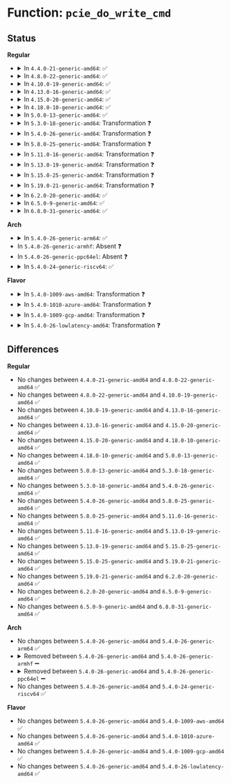 # Function: <code>pcie_do_write_cmd</code>

## Status
<b>Regular</b>
<ul>
<li>
<details>
<summary>In <code>4.4.0-21-generic-amd64</code>: ✅</summary>

```c
void pcie_do_write_cmd(struct controller * ctrl, u16 cmd, u16 mask, bool wait)
```

```json
{
  "name": "pcie_do_write_cmd",
  "collision_type": "Unique Static",
  "inline_type": "No",
  "funcs": [
    {
      "addr": 18446744071583368112,
      "name": "pcie_do_write_cmd",
      "external": false,
      "loc": "drivers/pci/hotplug/pciehp_hpc.c:181",
      "file": "drivers/pci/hotplug/pciehp_hpc.c",
      "inline": "seen, unknown",
      "caller_inline": [],
      "caller_func": [
        "drivers/pci/hotplug/pciehp_hpc.c:pciehp_set_attention_status",
        "drivers/pci/hotplug/pciehp_hpc.c:pciehp_green_led_on",
        "drivers/pci/hotplug/pciehp_hpc.c:pciehp_green_led_off",
        "drivers/pci/hotplug/pciehp_hpc.c:pciehp_green_led_blink",
        "drivers/pci/hotplug/pciehp_hpc.c:pciehp_power_on_slot",
        "drivers/pci/hotplug/pciehp_hpc.c:pciehp_power_off_slot",
        "drivers/pci/hotplug/pciehp_hpc.c:pcie_enable_notification",
        "drivers/pci/hotplug/pciehp_hpc.c:pciehp_reset_slot",
        "drivers/pci/hotplug/pciehp_hpc.c:pciehp_reset_slot",
        "drivers/pci/hotplug/pciehp_hpc.c:pciehp_release_ctrl"
      ]
    }
  ],
  "symbols": [
    {
      "addr": 18446744071583368112,
      "name": "pcie_do_write_cmd",
      "section": ".text",
      "bind": "STB_LOCAL",
      "size": 251
    }
  ]
}
```
</details>
</li>
<li>
<details>
<summary>In <code>4.8.0-22-generic-amd64</code>: ✅</summary>

```c
void pcie_do_write_cmd(struct controller * ctrl, u16 cmd, u16 mask, bool wait)
```

```json
{
  "name": "pcie_do_write_cmd",
  "collision_type": "Unique Static",
  "inline_type": "No",
  "funcs": [
    {
      "addr": 18446744071583681408,
      "name": "pcie_do_write_cmd",
      "external": false,
      "loc": "drivers/pci/hotplug/pciehp_hpc.c:181",
      "file": "drivers/pci/hotplug/pciehp_hpc.c",
      "inline": "seen, unknown",
      "caller_inline": [],
      "caller_func": [
        "drivers/pci/hotplug/pciehp_hpc.c:pciehp_release_ctrl",
        "drivers/pci/hotplug/pciehp_hpc.c:pciehp_reset_slot",
        "drivers/pci/hotplug/pciehp_hpc.c:pciehp_reset_slot",
        "drivers/pci/hotplug/pciehp_hpc.c:pcie_enable_notification",
        "drivers/pci/hotplug/pciehp_hpc.c:pciehp_power_off_slot",
        "drivers/pci/hotplug/pciehp_hpc.c:pciehp_power_on_slot",
        "drivers/pci/hotplug/pciehp_hpc.c:pciehp_green_led_blink",
        "drivers/pci/hotplug/pciehp_hpc.c:pciehp_green_led_off",
        "drivers/pci/hotplug/pciehp_hpc.c:pciehp_green_led_on",
        "drivers/pci/hotplug/pciehp_hpc.c:pciehp_set_attention_status"
      ]
    }
  ],
  "symbols": [
    {
      "addr": 18446744071583681408,
      "name": "pcie_do_write_cmd",
      "section": ".text",
      "bind": "STB_LOCAL",
      "size": 250
    }
  ]
}
```
</details>
</li>
<li>
<details>
<summary>In <code>4.10.0-19-generic-amd64</code>: ✅</summary>

```c
void pcie_do_write_cmd(struct controller * ctrl, u16 cmd, u16 mask, bool wait)
```

```json
{
  "name": "pcie_do_write_cmd",
  "collision_type": "Unique Static",
  "inline_type": "No",
  "funcs": [
    {
      "addr": 18446744071583819520,
      "name": "pcie_do_write_cmd",
      "external": false,
      "loc": "drivers/pci/hotplug/pciehp_hpc.c:181",
      "file": "drivers/pci/hotplug/pciehp_hpc.c",
      "inline": "seen, unknown",
      "caller_inline": [],
      "caller_func": [
        "drivers/pci/hotplug/pciehp_hpc.c:pciehp_release_ctrl",
        "drivers/pci/hotplug/pciehp_hpc.c:pciehp_reset_slot",
        "drivers/pci/hotplug/pciehp_hpc.c:pciehp_reset_slot",
        "drivers/pci/hotplug/pciehp_hpc.c:pcie_enable_notification",
        "drivers/pci/hotplug/pciehp_hpc.c:pciehp_power_off_slot",
        "drivers/pci/hotplug/pciehp_hpc.c:pciehp_power_on_slot",
        "drivers/pci/hotplug/pciehp_hpc.c:pciehp_green_led_blink",
        "drivers/pci/hotplug/pciehp_hpc.c:pciehp_green_led_off",
        "drivers/pci/hotplug/pciehp_hpc.c:pciehp_green_led_on",
        "drivers/pci/hotplug/pciehp_hpc.c:pciehp_set_attention_status",
        "drivers/pci/hotplug/pciehp_hpc.c:pciehp_set_raw_indicator_status"
      ]
    }
  ],
  "symbols": [
    {
      "addr": 18446744071583819520,
      "name": "pcie_do_write_cmd",
      "section": ".text",
      "bind": "STB_LOCAL",
      "size": 250
    }
  ]
}
```
</details>
</li>
<li>
<details>
<summary>In <code>4.13.0-16-generic-amd64</code>: ✅</summary>

```c
void pcie_do_write_cmd(struct controller * ctrl, u16 cmd, u16 mask, bool wait)
```

```json
{
  "name": "pcie_do_write_cmd",
  "collision_type": "Unique Static",
  "inline_type": "No",
  "funcs": [
    {
      "addr": 18446744071583862496,
      "name": "pcie_do_write_cmd",
      "external": false,
      "loc": "drivers/pci/hotplug/pciehp_hpc.c:181",
      "file": "drivers/pci/hotplug/pciehp_hpc.c",
      "inline": "seen, unknown",
      "caller_inline": [],
      "caller_func": [
        "drivers/pci/hotplug/pciehp_hpc.c:pciehp_release_ctrl",
        "drivers/pci/hotplug/pciehp_hpc.c:pciehp_reset_slot",
        "drivers/pci/hotplug/pciehp_hpc.c:pciehp_reset_slot",
        "drivers/pci/hotplug/pciehp_hpc.c:pcie_enable_notification",
        "drivers/pci/hotplug/pciehp_hpc.c:pciehp_power_off_slot",
        "drivers/pci/hotplug/pciehp_hpc.c:pciehp_power_on_slot",
        "drivers/pci/hotplug/pciehp_hpc.c:pciehp_green_led_blink",
        "drivers/pci/hotplug/pciehp_hpc.c:pciehp_green_led_off",
        "drivers/pci/hotplug/pciehp_hpc.c:pciehp_green_led_on",
        "drivers/pci/hotplug/pciehp_hpc.c:pciehp_set_attention_status",
        "drivers/pci/hotplug/pciehp_hpc.c:pciehp_set_raw_indicator_status"
      ]
    }
  ],
  "symbols": [
    {
      "addr": 18446744071583862496,
      "name": "pcie_do_write_cmd",
      "section": ".text",
      "bind": "STB_LOCAL",
      "size": 252
    }
  ]
}
```
</details>
</li>
<li>
<details>
<summary>In <code>4.15.0-20-generic-amd64</code>: ✅</summary>

```c
void pcie_do_write_cmd(struct controller * ctrl, u16 cmd, u16 mask, bool wait)
```

```json
{
  "name": "pcie_do_write_cmd",
  "collision_type": "Unique Static",
  "inline_type": "No",
  "funcs": [
    {
      "addr": 18446744071584126112,
      "name": "pcie_do_write_cmd",
      "external": false,
      "loc": "drivers/pci/hotplug/pciehp_hpc.c:178",
      "file": "drivers/pci/hotplug/pciehp_hpc.c",
      "inline": "seen, unknown",
      "caller_inline": [],
      "caller_func": [
        "drivers/pci/hotplug/pciehp_hpc.c:pciehp_release_ctrl",
        "drivers/pci/hotplug/pciehp_hpc.c:pciehp_reset_slot",
        "drivers/pci/hotplug/pciehp_hpc.c:pciehp_reset_slot",
        "drivers/pci/hotplug/pciehp_hpc.c:pcie_enable_notification",
        "drivers/pci/hotplug/pciehp_hpc.c:pciehp_power_off_slot",
        "drivers/pci/hotplug/pciehp_hpc.c:pciehp_power_on_slot",
        "drivers/pci/hotplug/pciehp_hpc.c:pciehp_green_led_blink",
        "drivers/pci/hotplug/pciehp_hpc.c:pciehp_green_led_off",
        "drivers/pci/hotplug/pciehp_hpc.c:pciehp_green_led_on",
        "drivers/pci/hotplug/pciehp_hpc.c:pciehp_set_attention_status",
        "drivers/pci/hotplug/pciehp_hpc.c:pciehp_set_raw_indicator_status"
      ]
    }
  ],
  "symbols": [
    {
      "addr": 18446744071584126112,
      "name": "pcie_do_write_cmd",
      "section": ".text",
      "bind": "STB_LOCAL",
      "size": 252
    }
  ]
}
```
</details>
</li>
<li>
<details>
<summary>In <code>4.18.0-10-generic-amd64</code>: ✅</summary>

```c
void pcie_do_write_cmd(struct controller * ctrl, u16 cmd, u16 mask, bool wait)
```

```json
{
  "name": "pcie_do_write_cmd",
  "collision_type": "Unique Static",
  "inline_type": "No",
  "funcs": [
    {
      "addr": 18446744071584326544,
      "name": "pcie_do_write_cmd",
      "external": false,
      "loc": "drivers/pci/hotplug/pciehp_hpc.c:160",
      "file": "drivers/pci/hotplug/pciehp_hpc.c",
      "inline": "seen, unknown",
      "caller_inline": [],
      "caller_func": [
        "drivers/pci/hotplug/pciehp_hpc.c:pcie_shutdown_notification",
        "drivers/pci/hotplug/pciehp_hpc.c:pciehp_reset_slot",
        "drivers/pci/hotplug/pciehp_hpc.c:pciehp_reset_slot",
        "drivers/pci/hotplug/pciehp_hpc.c:pcie_enable_notification",
        "drivers/pci/hotplug/pciehp_hpc.c:pciehp_power_off_slot",
        "drivers/pci/hotplug/pciehp_hpc.c:pciehp_power_on_slot",
        "drivers/pci/hotplug/pciehp_hpc.c:pciehp_green_led_blink",
        "drivers/pci/hotplug/pciehp_hpc.c:pciehp_green_led_off",
        "drivers/pci/hotplug/pciehp_hpc.c:pciehp_green_led_on",
        "drivers/pci/hotplug/pciehp_hpc.c:pciehp_set_attention_status",
        "drivers/pci/hotplug/pciehp_hpc.c:pciehp_set_raw_indicator_status"
      ]
    }
  ],
  "symbols": [
    {
      "addr": 18446744071584326544,
      "name": "pcie_do_write_cmd",
      "section": ".text",
      "bind": "STB_LOCAL",
      "size": 296
    }
  ]
}
```
</details>
</li>
<li>
<details>
<summary>In <code>5.0.0-13-generic-amd64</code>: ✅</summary>

```c
void pcie_do_write_cmd(struct controller * ctrl, u16 cmd, u16 mask, bool wait)
```

```json
{
  "name": "pcie_do_write_cmd",
  "collision_type": "Unique Static",
  "inline_type": "No",
  "funcs": [
    {
      "addr": 18446744071584421552,
      "name": "pcie_do_write_cmd",
      "external": false,
      "loc": "drivers/pci/hotplug/pciehp_hpc.c:135",
      "file": "drivers/pci/hotplug/pciehp_hpc.c",
      "inline": "seen, unknown",
      "caller_inline": [],
      "caller_func": [
        "drivers/pci/hotplug/pciehp_hpc.c:pcie_init_notification",
        "drivers/pci/hotplug/pciehp_hpc.c:pciehp_reset_slot",
        "drivers/pci/hotplug/pciehp_hpc.c:pciehp_reset_slot",
        "drivers/pci/hotplug/pciehp_hpc.c:pcie_disable_interrupt",
        "drivers/pci/hotplug/pciehp_hpc.c:pcie_enable_interrupt",
        "drivers/pci/hotplug/pciehp_hpc.c:pciehp_power_on_slot",
        "drivers/pci/hotplug/pciehp_hpc.c:pciehp_green_led_blink",
        "drivers/pci/hotplug/pciehp_hpc.c:pciehp_green_led_on",
        "drivers/pci/hotplug/pciehp_hpc.c:pciehp_set_raw_indicator_status"
      ]
    }
  ],
  "symbols": [
    {
      "addr": 18446744071584421552,
      "name": "pcie_do_write_cmd",
      "section": ".text",
      "bind": "STB_LOCAL",
      "size": 293
    }
  ]
}
```
</details>
</li>
<li>
<details>
<summary>In <code>5.3.0-18-generic-amd64</code>: Transformation ❓</summary>

```c
void pcie_do_write_cmd(struct controller * ctrl, u16 cmd, u16 mask, bool wait)
```

```json
{
  "name": "pcie_do_write_cmd",
  "collision_type": "Unique Static",
  "inline_type": "No",
  "funcs": [
    {
      "addr": 0,
      "name": "pcie_do_write_cmd",
      "external": false,
      "loc": "drivers/pci/hotplug/pciehp_hpc.c:137",
      "file": "drivers/pci/hotplug/pciehp_hpc.c",
      "inline": "seen, unknown",
      "caller_inline": [],
      "caller_func": [
        "drivers/pci/hotplug/pciehp_hpc.c:pcie_init_notification",
        "drivers/pci/hotplug/pciehp_hpc.c:pciehp_reset_slot",
        "drivers/pci/hotplug/pciehp_hpc.c:pciehp_reset_slot",
        "drivers/pci/hotplug/pciehp_hpc.c:pcie_disable_interrupt",
        "drivers/pci/hotplug/pciehp_hpc.c:pcie_enable_interrupt",
        "drivers/pci/hotplug/pciehp_hpc.c:pciehp_power_on_slot",
        "drivers/pci/hotplug/pciehp_hpc.c:pciehp_green_led_blink",
        "drivers/pci/hotplug/pciehp_hpc.c:pciehp_green_led_on",
        "drivers/pci/hotplug/pciehp_hpc.c:pciehp_set_raw_indicator_status"
      ]
    }
  ],
  "symbols": [
    {
      "addr": 18446744071584618032,
      "name": "pcie_do_write_cmd",
      "section": ".text",
      "bind": "STB_LOCAL",
      "size": 267
    },
    {
      "addr": 18446744071584623948,
      "name": "pcie_do_write_cmd.cold",
      "section": ".text",
      "bind": "STB_LOCAL",
      "size": 39
    }
  ]
}
```
</details>
</li>
<li>
<details>
<summary>In <code>5.4.0-26-generic-amd64</code>: Transformation ❓</summary>

```c
void pcie_do_write_cmd(struct controller * ctrl, u16 cmd, u16 mask, bool wait)
```

```json
{
  "name": "pcie_do_write_cmd",
  "collision_type": "Unique Static",
  "inline_type": "No",
  "funcs": [
    {
      "addr": 0,
      "name": "pcie_do_write_cmd",
      "external": false,
      "loc": "drivers/pci/hotplug/pciehp_hpc.c:137",
      "file": "drivers/pci/hotplug/pciehp_hpc.c",
      "inline": "seen, unknown",
      "caller_inline": [],
      "caller_func": [
        "drivers/pci/hotplug/pciehp_hpc.c:pcie_init_notification",
        "drivers/pci/hotplug/pciehp_hpc.c:pciehp_reset_slot",
        "drivers/pci/hotplug/pciehp_hpc.c:pciehp_reset_slot",
        "drivers/pci/hotplug/pciehp_hpc.c:pcie_disable_interrupt",
        "drivers/pci/hotplug/pciehp_hpc.c:pcie_enable_interrupt",
        "drivers/pci/hotplug/pciehp_hpc.c:pciehp_power_on_slot",
        "drivers/pci/hotplug/pciehp_hpc.c:pciehp_set_indicators",
        "drivers/pci/hotplug/pciehp_hpc.c:pciehp_set_raw_indicator_status"
      ]
    }
  ],
  "symbols": [
    {
      "addr": 18446744071584756016,
      "name": "pcie_do_write_cmd",
      "section": ".text",
      "bind": "STB_LOCAL",
      "size": 267
    },
    {
      "addr": 18446744071584761644,
      "name": "pcie_do_write_cmd.cold",
      "section": ".text",
      "bind": "STB_LOCAL",
      "size": 39
    }
  ]
}
```
</details>
</li>
<li>
<details>
<summary>In <code>5.8.0-25-generic-amd64</code>: Transformation ❓</summary>

```c
void pcie_do_write_cmd(struct controller * ctrl, u16 cmd, u16 mask, bool wait)
```

```json
{
  "name": "pcie_do_write_cmd",
  "collision_type": "Unique Static",
  "inline_type": "No",
  "funcs": [
    {
      "addr": 0,
      "name": "pcie_do_write_cmd",
      "external": false,
      "loc": "drivers/pci/hotplug/pciehp_hpc.c:154",
      "file": "drivers/pci/hotplug/pciehp_hpc.c",
      "inline": "seen, unknown",
      "caller_inline": [],
      "caller_func": [
        "drivers/pci/hotplug/pciehp_hpc.c:pcie_init",
        "drivers/pci/hotplug/pciehp_hpc.c:pcie_init_notification",
        "drivers/pci/hotplug/pciehp_hpc.c:pciehp_reset_slot",
        "drivers/pci/hotplug/pciehp_hpc.c:pciehp_reset_slot",
        "drivers/pci/hotplug/pciehp_hpc.c:pcie_disable_interrupt",
        "drivers/pci/hotplug/pciehp_hpc.c:pcie_enable_interrupt",
        "drivers/pci/hotplug/pciehp_hpc.c:pciehp_power_on_slot",
        "drivers/pci/hotplug/pciehp_hpc.c:pciehp_set_indicators",
        "drivers/pci/hotplug/pciehp_hpc.c:pciehp_set_raw_indicator_status"
      ]
    }
  ],
  "symbols": [
    {
      "addr": 18446744071585447104,
      "name": "pcie_do_write_cmd",
      "section": ".text",
      "bind": "STB_LOCAL",
      "size": 267
    },
    {
      "addr": 18446744071585452943,
      "name": "pcie_do_write_cmd.cold",
      "section": ".text",
      "bind": "STB_LOCAL",
      "size": 39
    }
  ]
}
```
</details>
</li>
<li>
<details>
<summary>In <code>5.11.0-16-generic-amd64</code>: Transformation ❓</summary>

```c
void pcie_do_write_cmd(struct controller * ctrl, u16 cmd, u16 mask, bool wait)
```

```json
{
  "name": "pcie_do_write_cmd",
  "collision_type": "Unique Static",
  "inline_type": "No",
  "funcs": [
    {
      "addr": 0,
      "name": "pcie_do_write_cmd",
      "external": false,
      "loc": "drivers/pci/hotplug/pciehp_hpc.c:154",
      "file": "drivers/pci/hotplug/pciehp_hpc.c",
      "inline": "seen, unknown",
      "caller_inline": [],
      "caller_func": [
        "drivers/pci/hotplug/pciehp_hpc.c:pcie_init",
        "drivers/pci/hotplug/pciehp_hpc.c:pcie_init_notification",
        "drivers/pci/hotplug/pciehp_hpc.c:pciehp_reset_slot",
        "drivers/pci/hotplug/pciehp_hpc.c:pciehp_reset_slot",
        "drivers/pci/hotplug/pciehp_hpc.c:pcie_disable_interrupt",
        "drivers/pci/hotplug/pciehp_hpc.c:pcie_enable_interrupt",
        "drivers/pci/hotplug/pciehp_hpc.c:pciehp_power_on_slot",
        "drivers/pci/hotplug/pciehp_hpc.c:pciehp_set_indicators",
        "drivers/pci/hotplug/pciehp_hpc.c:pciehp_set_raw_indicator_status"
      ]
    }
  ],
  "symbols": [
    {
      "addr": 18446744071585595408,
      "name": "pcie_do_write_cmd",
      "section": ".text",
      "bind": "STB_LOCAL",
      "size": 267
    },
    {
      "addr": 18446744071591412097,
      "name": "pcie_do_write_cmd.cold",
      "section": ".text",
      "bind": "STB_LOCAL",
      "size": 39
    }
  ]
}
```
</details>
</li>
<li>
<details>
<summary>In <code>5.13.0-19-generic-amd64</code>: Transformation ❓</summary>

```c
void pcie_do_write_cmd(struct controller * ctrl, u16 cmd, u16 mask, bool wait)
```

```json
{
  "name": "pcie_do_write_cmd",
  "collision_type": "Unique Static",
  "inline_type": "No",
  "funcs": [
    {
      "addr": 0,
      "name": "pcie_do_write_cmd",
      "external": false,
      "loc": "drivers/pci/hotplug/pciehp_hpc.c:154",
      "file": "drivers/pci/hotplug/pciehp_hpc.c",
      "inline": "seen, unknown",
      "caller_inline": [],
      "caller_func": [
        "drivers/pci/hotplug/pciehp_hpc.c:pcie_init",
        "drivers/pci/hotplug/pciehp_hpc.c:pcie_init_notification",
        "drivers/pci/hotplug/pciehp_hpc.c:pciehp_reset_slot",
        "drivers/pci/hotplug/pciehp_hpc.c:pciehp_reset_slot",
        "drivers/pci/hotplug/pciehp_hpc.c:pcie_disable_interrupt",
        "drivers/pci/hotplug/pciehp_hpc.c:pcie_enable_interrupt",
        "drivers/pci/hotplug/pciehp_hpc.c:pciehp_power_on_slot",
        "drivers/pci/hotplug/pciehp_hpc.c:pciehp_set_indicators",
        "drivers/pci/hotplug/pciehp_hpc.c:pciehp_set_raw_indicator_status"
      ]
    }
  ],
  "symbols": [
    {
      "addr": 18446744071585473808,
      "name": "pcie_do_write_cmd",
      "section": ".text",
      "bind": "STB_LOCAL",
      "size": 267
    },
    {
      "addr": 18446744071591354361,
      "name": "pcie_do_write_cmd.cold",
      "section": ".text",
      "bind": "STB_LOCAL",
      "size": 39
    }
  ]
}
```
</details>
</li>
<li>
<details>
<summary>In <code>5.15.0-25-generic-amd64</code>: Transformation ❓</summary>

```c
void pcie_do_write_cmd(struct controller * ctrl, u16 cmd, u16 mask, bool wait)
```

```json
{
  "name": "pcie_do_write_cmd",
  "collision_type": "Unique Static",
  "inline_type": "No",
  "funcs": [
    {
      "addr": 0,
      "name": "pcie_do_write_cmd",
      "external": false,
      "loc": "drivers/pci/hotplug/pciehp_hpc.c:154",
      "file": "drivers/pci/hotplug/pciehp_hpc.c",
      "inline": "seen, unknown",
      "caller_inline": [],
      "caller_func": [
        "drivers/pci/hotplug/pciehp_hpc.c:pcie_init",
        "drivers/pci/hotplug/pciehp_hpc.c:pcie_init_notification",
        "drivers/pci/hotplug/pciehp_hpc.c:pciehp_reset_slot",
        "drivers/pci/hotplug/pciehp_hpc.c:pciehp_reset_slot",
        "drivers/pci/hotplug/pciehp_hpc.c:pcie_disable_interrupt",
        "drivers/pci/hotplug/pciehp_hpc.c:pcie_enable_interrupt",
        "drivers/pci/hotplug/pciehp_hpc.c:pciehp_power_on_slot",
        "drivers/pci/hotplug/pciehp_hpc.c:pciehp_set_indicators",
        "drivers/pci/hotplug/pciehp_hpc.c:pciehp_set_raw_indicator_status"
      ]
    }
  ],
  "symbols": [
    {
      "addr": 18446744071585940064,
      "name": "pcie_do_write_cmd",
      "section": ".text",
      "bind": "STB_LOCAL",
      "size": 267
    },
    {
      "addr": 18446744071592381928,
      "name": "pcie_do_write_cmd.cold",
      "section": ".text",
      "bind": "STB_LOCAL",
      "size": 39
    }
  ]
}
```
</details>
</li>
<li>
<details>
<summary>In <code>5.19.0-21-generic-amd64</code>: Transformation ❓</summary>

```c
void pcie_do_write_cmd(struct controller * ctrl, u16 cmd, u16 mask, bool wait)
```

```json
{
  "name": "pcie_do_write_cmd",
  "collision_type": "Unique Static",
  "inline_type": "No",
  "funcs": [
    {
      "addr": 0,
      "name": "pcie_do_write_cmd",
      "external": false,
      "loc": "drivers/pci/hotplug/pciehp_hpc.c:156",
      "file": "drivers/pci/hotplug/pciehp_hpc.c",
      "inline": "seen, unknown",
      "caller_inline": [],
      "caller_func": [
        "drivers/pci/hotplug/pciehp_hpc.c:pcie_init",
        "drivers/pci/hotplug/pciehp_hpc.c:pcie_init_notification",
        "drivers/pci/hotplug/pciehp_hpc.c:pciehp_reset_slot",
        "drivers/pci/hotplug/pciehp_hpc.c:pciehp_reset_slot",
        "drivers/pci/hotplug/pciehp_hpc.c:pcie_disable_interrupt",
        "drivers/pci/hotplug/pciehp_hpc.c:pcie_enable_interrupt",
        "drivers/pci/hotplug/pciehp_hpc.c:pciehp_power_on_slot",
        "drivers/pci/hotplug/pciehp_hpc.c:pciehp_set_indicators",
        "drivers/pci/hotplug/pciehp_hpc.c:pciehp_set_raw_indicator_status"
      ]
    }
  ],
  "symbols": [
    {
      "addr": 18446744071587143328,
      "name": "pcie_do_write_cmd",
      "section": ".text",
      "bind": "STB_LOCAL",
      "size": 286
    },
    {
      "addr": 18446744071594245778,
      "name": "pcie_do_write_cmd.cold",
      "section": ".text",
      "bind": "STB_LOCAL",
      "size": 38
    }
  ]
}
```
</details>
</li>
<li>
<details>
<summary>In <code>6.2.0-20-generic-amd64</code>: ✅</summary>

```c
void pcie_do_write_cmd(struct controller * ctrl, u16 cmd, u16 mask, bool wait)
```

```json
{
  "name": "pcie_do_write_cmd",
  "collision_type": "Unique Static",
  "inline_type": "No",
  "funcs": [
    {
      "addr": 18446744071588347648,
      "name": "pcie_do_write_cmd",
      "external": false,
      "loc": "drivers/pci/hotplug/pciehp_hpc.c:156",
      "file": "drivers/pci/hotplug/pciehp_hpc.c",
      "inline": "seen, unknown",
      "caller_inline": [],
      "caller_func": [
        "drivers/pci/hotplug/pciehp_hpc.c:pcie_init",
        "drivers/pci/hotplug/pciehp_hpc.c:pcie_init_notification",
        "drivers/pci/hotplug/pciehp_hpc.c:pciehp_reset_slot",
        "drivers/pci/hotplug/pciehp_hpc.c:pciehp_reset_slot",
        "drivers/pci/hotplug/pciehp_hpc.c:pcie_disable_interrupt",
        "drivers/pci/hotplug/pciehp_hpc.c:pcie_enable_interrupt",
        "drivers/pci/hotplug/pciehp_hpc.c:pciehp_power_on_slot",
        "drivers/pci/hotplug/pciehp_hpc.c:pciehp_set_indicators",
        "drivers/pci/hotplug/pciehp_hpc.c:pciehp_set_raw_indicator_status"
      ]
    }
  ],
  "symbols": [
    {
      "addr": 18446744071588347648,
      "name": "pcie_do_write_cmd",
      "section": ".text",
      "bind": "STB_LOCAL",
      "size": 322
    }
  ]
}
```
</details>
</li>
<li>
<details>
<summary>In <code>6.5.0-9-generic-amd64</code>: ✅</summary>

```c
void pcie_do_write_cmd(struct controller * ctrl, u16 cmd, u16 mask, bool wait)
```

```json
{
  "name": "pcie_do_write_cmd",
  "collision_type": "Unique Static",
  "inline_type": "No",
  "funcs": [
    {
      "addr": 18446744071588623904,
      "name": "pcie_do_write_cmd",
      "external": false,
      "loc": "drivers/pci/hotplug/pciehp_hpc.c:156",
      "file": "drivers/pci/hotplug/pciehp_hpc.c",
      "inline": "seen, unknown",
      "caller_inline": [],
      "caller_func": [
        "drivers/pci/hotplug/pciehp_hpc.c:pcie_init",
        "drivers/pci/hotplug/pciehp_hpc.c:pcie_init_notification",
        "drivers/pci/hotplug/pciehp_hpc.c:pciehp_reset_slot",
        "drivers/pci/hotplug/pciehp_hpc.c:pciehp_reset_slot",
        "drivers/pci/hotplug/pciehp_hpc.c:pcie_disable_interrupt",
        "drivers/pci/hotplug/pciehp_hpc.c:pcie_enable_interrupt",
        "drivers/pci/hotplug/pciehp_hpc.c:pciehp_power_on_slot",
        "drivers/pci/hotplug/pciehp_hpc.c:pciehp_set_indicators",
        "drivers/pci/hotplug/pciehp_hpc.c:pciehp_set_raw_indicator_status"
      ]
    }
  ],
  "symbols": [
    {
      "addr": 18446744071588623904,
      "name": "pcie_do_write_cmd",
      "section": ".text",
      "bind": "STB_LOCAL",
      "size": 322
    }
  ]
}
```
</details>
</li>
<li>
<details>
<summary>In <code>6.8.0-31-generic-amd64</code>: ✅</summary>

```c
void pcie_do_write_cmd(struct controller * ctrl, u16 cmd, u16 mask, bool wait)
```

```json
{
  "name": "pcie_do_write_cmd",
  "collision_type": "Unique Static",
  "inline_type": "No",
  "funcs": [
    {
      "addr": 18446744071588924080,
      "name": "pcie_do_write_cmd",
      "external": false,
      "loc": "drivers/pci/hotplug/pciehp_hpc.c:157",
      "file": "drivers/pci/hotplug/pciehp_hpc.c",
      "inline": "seen, unknown",
      "caller_inline": [],
      "caller_func": [
        "drivers/pci/hotplug/pciehp_hpc.c:pcie_init",
        "drivers/pci/hotplug/pciehp_hpc.c:pcie_init_notification",
        "drivers/pci/hotplug/pciehp_hpc.c:pciehp_reset_slot",
        "drivers/pci/hotplug/pciehp_hpc.c:pciehp_reset_slot",
        "drivers/pci/hotplug/pciehp_hpc.c:pcie_disable_interrupt",
        "drivers/pci/hotplug/pciehp_hpc.c:pcie_enable_interrupt",
        "drivers/pci/hotplug/pciehp_hpc.c:pciehp_power_on_slot",
        "drivers/pci/hotplug/pciehp_hpc.c:pciehp_set_indicators",
        "drivers/pci/hotplug/pciehp_hpc.c:pciehp_set_raw_indicator_status"
      ]
    }
  ],
  "symbols": [
    {
      "addr": 18446744071588924080,
      "name": "pcie_do_write_cmd",
      "section": ".text",
      "bind": "STB_LOCAL",
      "size": 322
    }
  ]
}
```
</details>
</li>
</ul>
<b>Arch</b>
<ul>
<li>
<details>
<summary>In <code>5.4.0-26-generic-arm64</code>: ✅</summary>

```c
void pcie_do_write_cmd(struct controller * ctrl, u16 cmd, u16 mask, bool wait)
```

```json
{
  "name": "pcie_do_write_cmd",
  "collision_type": "Unique Static",
  "inline_type": "No",
  "funcs": [
    {
      "addr": 18446603336497019512,
      "name": "pcie_do_write_cmd",
      "external": false,
      "loc": "drivers/pci/hotplug/pciehp_hpc.c:137",
      "file": "drivers/pci/hotplug/pciehp_hpc.c",
      "inline": "seen, unknown",
      "caller_inline": [],
      "caller_func": [
        "drivers/pci/hotplug/pciehp_hpc.c:pcie_init_notification",
        "drivers/pci/hotplug/pciehp_hpc.c:pciehp_reset_slot",
        "drivers/pci/hotplug/pciehp_hpc.c:pciehp_reset_slot",
        "drivers/pci/hotplug/pciehp_hpc.c:pcie_disable_interrupt",
        "drivers/pci/hotplug/pciehp_hpc.c:pcie_enable_interrupt",
        "drivers/pci/hotplug/pciehp_hpc.c:pciehp_power_on_slot",
        "drivers/pci/hotplug/pciehp_hpc.c:pciehp_set_indicators",
        "drivers/pci/hotplug/pciehp_hpc.c:pciehp_set_raw_indicator_status"
      ]
    }
  ],
  "symbols": [
    {
      "addr": 18446603336497019512,
      "name": "pcie_do_write_cmd",
      "section": ".text",
      "bind": "STB_LOCAL",
      "size": 340
    }
  ]
}
```
</details>
</li>
<li>
In <code>5.4.0-26-generic-armhf</code>: Absent ❓
</li>
<li>
In <code>5.4.0-26-generic-ppc64el</code>: Absent ❓
</li>
<li>
<details>
<summary>In <code>5.4.0-24-generic-riscv64</code>: ✅</summary>

```c
void pcie_do_write_cmd(struct controller * ctrl, u16 cmd, u16 mask, bool wait)
```

```json
{
  "name": "pcie_do_write_cmd",
  "collision_type": "Unique Static",
  "inline_type": "No",
  "funcs": [
    {
      "addr": 18446743936275678618,
      "name": "pcie_do_write_cmd",
      "external": false,
      "loc": "drivers/pci/hotplug/pciehp_hpc.c:137",
      "file": "drivers/pci/hotplug/pciehp_hpc.c",
      "inline": "seen, unknown",
      "caller_inline": [],
      "caller_func": [
        "drivers/pci/hotplug/pciehp_hpc.c:pcie_init_notification",
        "drivers/pci/hotplug/pciehp_hpc.c:pciehp_reset_slot",
        "drivers/pci/hotplug/pciehp_hpc.c:pciehp_reset_slot",
        "drivers/pci/hotplug/pciehp_hpc.c:pcie_disable_interrupt",
        "drivers/pci/hotplug/pciehp_hpc.c:pcie_enable_interrupt",
        "drivers/pci/hotplug/pciehp_hpc.c:pciehp_power_on_slot",
        "drivers/pci/hotplug/pciehp_hpc.c:pciehp_set_indicators",
        "drivers/pci/hotplug/pciehp_hpc.c:pciehp_set_raw_indicator_status"
      ]
    }
  ],
  "symbols": [
    {
      "addr": 18446743936275678618,
      "name": "pcie_do_write_cmd",
      "section": ".text",
      "bind": "STB_LOCAL",
      "size": 300
    }
  ]
}
```
</details>
</li>
</ul>
<b>Flavor</b>
<ul>
<li>
<details>
<summary>In <code>5.4.0-1009-aws-amd64</code>: Transformation ❓</summary>

```c
void pcie_do_write_cmd(struct controller * ctrl, u16 cmd, u16 mask, bool wait)
```

```json
{
  "name": "pcie_do_write_cmd",
  "collision_type": "Unique Static",
  "inline_type": "No",
  "funcs": [
    {
      "addr": 0,
      "name": "pcie_do_write_cmd",
      "external": false,
      "loc": "drivers/pci/hotplug/pciehp_hpc.c:137",
      "file": "drivers/pci/hotplug/pciehp_hpc.c",
      "inline": "seen, unknown",
      "caller_inline": [],
      "caller_func": [
        "drivers/pci/hotplug/pciehp_hpc.c:pcie_init_notification",
        "drivers/pci/hotplug/pciehp_hpc.c:pciehp_reset_slot",
        "drivers/pci/hotplug/pciehp_hpc.c:pciehp_reset_slot",
        "drivers/pci/hotplug/pciehp_hpc.c:pcie_disable_interrupt",
        "drivers/pci/hotplug/pciehp_hpc.c:pcie_enable_interrupt",
        "drivers/pci/hotplug/pciehp_hpc.c:pciehp_power_on_slot",
        "drivers/pci/hotplug/pciehp_hpc.c:pciehp_set_indicators",
        "drivers/pci/hotplug/pciehp_hpc.c:pciehp_set_raw_indicator_status"
      ]
    }
  ],
  "symbols": [
    {
      "addr": 18446744071584704832,
      "name": "pcie_do_write_cmd",
      "section": ".text",
      "bind": "STB_LOCAL",
      "size": 267
    },
    {
      "addr": 18446744071584710460,
      "name": "pcie_do_write_cmd.cold",
      "section": ".text",
      "bind": "STB_LOCAL",
      "size": 39
    }
  ]
}
```
</details>
</li>
<li>
<details>
<summary>In <code>5.4.0-1010-azure-amd64</code>: Transformation ❓</summary>

```c
void pcie_do_write_cmd(struct controller * ctrl, u16 cmd, u16 mask, bool wait)
```

```json
{
  "name": "pcie_do_write_cmd",
  "collision_type": "Unique Static",
  "inline_type": "No",
  "funcs": [
    {
      "addr": 0,
      "name": "pcie_do_write_cmd",
      "external": false,
      "loc": "drivers/pci/hotplug/pciehp_hpc.c:137",
      "file": "drivers/pci/hotplug/pciehp_hpc.c",
      "inline": "seen, unknown",
      "caller_inline": [],
      "caller_func": [
        "drivers/pci/hotplug/pciehp_hpc.c:pcie_init_notification",
        "drivers/pci/hotplug/pciehp_hpc.c:pciehp_reset_slot",
        "drivers/pci/hotplug/pciehp_hpc.c:pciehp_reset_slot",
        "drivers/pci/hotplug/pciehp_hpc.c:pcie_disable_interrupt",
        "drivers/pci/hotplug/pciehp_hpc.c:pcie_enable_interrupt",
        "drivers/pci/hotplug/pciehp_hpc.c:pciehp_power_on_slot",
        "drivers/pci/hotplug/pciehp_hpc.c:pciehp_set_indicators",
        "drivers/pci/hotplug/pciehp_hpc.c:pciehp_set_raw_indicator_status"
      ]
    }
  ],
  "symbols": [
    {
      "addr": 18446744071584635600,
      "name": "pcie_do_write_cmd",
      "section": ".text",
      "bind": "STB_LOCAL",
      "size": 267
    },
    {
      "addr": 18446744071584641228,
      "name": "pcie_do_write_cmd.cold",
      "section": ".text",
      "bind": "STB_LOCAL",
      "size": 39
    }
  ]
}
```
</details>
</li>
<li>
<details>
<summary>In <code>5.4.0-1009-gcp-amd64</code>: Transformation ❓</summary>

```c
void pcie_do_write_cmd(struct controller * ctrl, u16 cmd, u16 mask, bool wait)
```

```json
{
  "name": "pcie_do_write_cmd",
  "collision_type": "Unique Static",
  "inline_type": "No",
  "funcs": [
    {
      "addr": 0,
      "name": "pcie_do_write_cmd",
      "external": false,
      "loc": "drivers/pci/hotplug/pciehp_hpc.c:137",
      "file": "drivers/pci/hotplug/pciehp_hpc.c",
      "inline": "seen, unknown",
      "caller_inline": [],
      "caller_func": [
        "drivers/pci/hotplug/pciehp_hpc.c:pcie_init_notification",
        "drivers/pci/hotplug/pciehp_hpc.c:pciehp_reset_slot",
        "drivers/pci/hotplug/pciehp_hpc.c:pciehp_reset_slot",
        "drivers/pci/hotplug/pciehp_hpc.c:pcie_disable_interrupt",
        "drivers/pci/hotplug/pciehp_hpc.c:pcie_enable_interrupt",
        "drivers/pci/hotplug/pciehp_hpc.c:pciehp_power_on_slot",
        "drivers/pci/hotplug/pciehp_hpc.c:pciehp_set_indicators",
        "drivers/pci/hotplug/pciehp_hpc.c:pciehp_set_raw_indicator_status"
      ]
    }
  ],
  "symbols": [
    {
      "addr": 18446744071584706176,
      "name": "pcie_do_write_cmd",
      "section": ".text",
      "bind": "STB_LOCAL",
      "size": 267
    },
    {
      "addr": 18446744071584711804,
      "name": "pcie_do_write_cmd.cold",
      "section": ".text",
      "bind": "STB_LOCAL",
      "size": 39
    }
  ]
}
```
</details>
</li>
<li>
<details>
<summary>In <code>5.4.0-26-lowlatency-amd64</code>: Transformation ❓</summary>

```c
void pcie_do_write_cmd(struct controller * ctrl, u16 cmd, u16 mask, bool wait)
```

```json
{
  "name": "pcie_do_write_cmd",
  "collision_type": "Unique Static",
  "inline_type": "No",
  "funcs": [
    {
      "addr": 0,
      "name": "pcie_do_write_cmd",
      "external": false,
      "loc": "drivers/pci/hotplug/pciehp_hpc.c:137",
      "file": "drivers/pci/hotplug/pciehp_hpc.c",
      "inline": "seen, unknown",
      "caller_inline": [],
      "caller_func": [
        "drivers/pci/hotplug/pciehp_hpc.c:pcie_init_notification",
        "drivers/pci/hotplug/pciehp_hpc.c:pciehp_reset_slot",
        "drivers/pci/hotplug/pciehp_hpc.c:pciehp_reset_slot",
        "drivers/pci/hotplug/pciehp_hpc.c:pcie_disable_interrupt",
        "drivers/pci/hotplug/pciehp_hpc.c:pcie_enable_interrupt",
        "drivers/pci/hotplug/pciehp_hpc.c:pciehp_power_on_slot",
        "drivers/pci/hotplug/pciehp_hpc.c:pciehp_set_indicators",
        "drivers/pci/hotplug/pciehp_hpc.c:pciehp_set_raw_indicator_status"
      ]
    }
  ],
  "symbols": [
    {
      "addr": 18446744071584813760,
      "name": "pcie_do_write_cmd",
      "section": ".text",
      "bind": "STB_LOCAL",
      "size": 267
    },
    {
      "addr": 18446744071584819392,
      "name": "pcie_do_write_cmd.cold",
      "section": ".text",
      "bind": "STB_LOCAL",
      "size": 39
    }
  ]
}
```
</details>
</li>
</ul>

## Differences
<b>Regular</b>
<ul>
<li>
No changes between <code>4.4.0-21-generic-amd64</code> and <code>4.8.0-22-generic-amd64</code> ✅
</li>
<li>
No changes between <code>4.8.0-22-generic-amd64</code> and <code>4.10.0-19-generic-amd64</code> ✅
</li>
<li>
No changes between <code>4.10.0-19-generic-amd64</code> and <code>4.13.0-16-generic-amd64</code> ✅
</li>
<li>
No changes between <code>4.13.0-16-generic-amd64</code> and <code>4.15.0-20-generic-amd64</code> ✅
</li>
<li>
No changes between <code>4.15.0-20-generic-amd64</code> and <code>4.18.0-10-generic-amd64</code> ✅
</li>
<li>
No changes between <code>4.18.0-10-generic-amd64</code> and <code>5.0.0-13-generic-amd64</code> ✅
</li>
<li>
No changes between <code>5.0.0-13-generic-amd64</code> and <code>5.3.0-18-generic-amd64</code> ✅
</li>
<li>
No changes between <code>5.3.0-18-generic-amd64</code> and <code>5.4.0-26-generic-amd64</code> ✅
</li>
<li>
No changes between <code>5.4.0-26-generic-amd64</code> and <code>5.8.0-25-generic-amd64</code> ✅
</li>
<li>
No changes between <code>5.8.0-25-generic-amd64</code> and <code>5.11.0-16-generic-amd64</code> ✅
</li>
<li>
No changes between <code>5.11.0-16-generic-amd64</code> and <code>5.13.0-19-generic-amd64</code> ✅
</li>
<li>
No changes between <code>5.13.0-19-generic-amd64</code> and <code>5.15.0-25-generic-amd64</code> ✅
</li>
<li>
No changes between <code>5.15.0-25-generic-amd64</code> and <code>5.19.0-21-generic-amd64</code> ✅
</li>
<li>
No changes between <code>5.19.0-21-generic-amd64</code> and <code>6.2.0-20-generic-amd64</code> ✅
</li>
<li>
No changes between <code>6.2.0-20-generic-amd64</code> and <code>6.5.0-9-generic-amd64</code> ✅
</li>
<li>
No changes between <code>6.5.0-9-generic-amd64</code> and <code>6.8.0-31-generic-amd64</code> ✅
</li>
</ul>
<b>Arch</b>
<ul>
<li>
No changes between <code>5.4.0-26-generic-amd64</code> and <code>5.4.0-26-generic-arm64</code> ✅
</li>
<li>
<details>
<summary>Removed between <code>5.4.0-26-generic-amd64</code> and <code>5.4.0-26-generic-armhf</code> ➖</summary>

```c
void pcie_do_write_cmd(struct controller * ctrl, u16 cmd, u16 mask, bool wait)
```
</details>
</li>
<li>
<details>
<summary>Removed between <code>5.4.0-26-generic-amd64</code> and <code>5.4.0-26-generic-ppc64el</code> ➖</summary>

```c
void pcie_do_write_cmd(struct controller * ctrl, u16 cmd, u16 mask, bool wait)
```
</details>
</li>
<li>
No changes between <code>5.4.0-26-generic-amd64</code> and <code>5.4.0-24-generic-riscv64</code> ✅
</li>
</ul>
<b>Flavor</b>
<ul>
<li>
No changes between <code>5.4.0-26-generic-amd64</code> and <code>5.4.0-1009-aws-amd64</code> ✅
</li>
<li>
No changes between <code>5.4.0-26-generic-amd64</code> and <code>5.4.0-1010-azure-amd64</code> ✅
</li>
<li>
No changes between <code>5.4.0-26-generic-amd64</code> and <code>5.4.0-1009-gcp-amd64</code> ✅
</li>
<li>
No changes between <code>5.4.0-26-generic-amd64</code> and <code>5.4.0-26-lowlatency-amd64</code> ✅
</li>
</ul>

